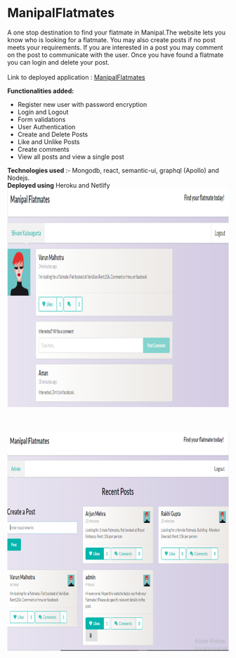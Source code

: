 # ManipalFlatmates
A one stop destination to find your flatmate in Manipal.The website lets you know who is looking for a flatmate. You may also create posts if no post meets your requirements. If you are interested in a post you may comment on the post to communicate with the user. 
Once you have found a flatmate you can login and delete your post. 
<br/>
<br/>
Link to deployed application : [ManipalFlatmates](https://vibrant-kepler-991faf.netlify.app/)

**Functionalities added:** 
* Register new user with password encryption 
* Login and Logout
* Form validations
* User Authentication 
* Create and Delete Posts
* Like and Unlike Posts 
* Create comments 
* View all posts and view a single post 

**Technologies used** :- Mongodb, react, semantic-ui, graphql (Apollo) and Nodejs.
<br/>
**Deployed using** Heroku and Netlify
<br/>
<img src="https://github.com/ItShivani/ManipalFlatmates/blob/master/pic2.PNG" width="1000" height="500">

<br/>
<br/>
<img src="https://github.com/ItShivani/ManipalFlatmates/blob/master/pic3.PNG" width="1000" height="500">



